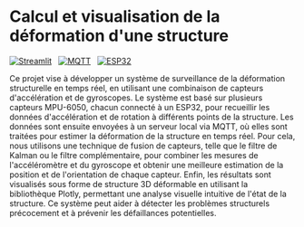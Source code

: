 # Calcul et visualisation de la déformation d'une structure
[![Streamlit](https://img.shields.io/badge/Streamlit-FFF?logo=streamlit)]() &nbsp; [![MQTT](https://img.shields.io/badge/MQTT-FFF?logo=mqtt&logoColor=000)]() &nbsp; [![ESP32](https://img.shields.io/badge/ESP32-FFF?logo=esphome&logoColor=000)]()

Ce projet vise à développer un système de surveillance de la déformation structurelle en temps réel, en utilisant une combinaison de capteurs d'accélération et de gyroscopes. Le système est basé sur plusieurs capteurs MPU-6050, chacun connecté à un ESP32, pour recueillir les données d'accélération et de rotation à différents points de la structure. Les données sont ensuite envoyées à un serveur local via MQTT, où elles sont traitées pour estimer la déformation de la structure en temps réel. Pour cela, nous utilisons une technique de fusion de capteurs, telle que le filtre de Kalman ou le filtre complémentaire, pour combiner les mesures de l'accéléromètre et du gyroscope et obtenir une meilleure estimation de la position et de l'orientation de chaque capteur. Enfin, les résultats sont visualisés sous forme de structure 3D déformable en utilisant la bibliothèque Plotly, permettant une analyse visuelle intuitive de l'état de la structure. Ce système peut aider à détecter les problèmes structurels précocement et à prévenir les défaillances potentielles.
